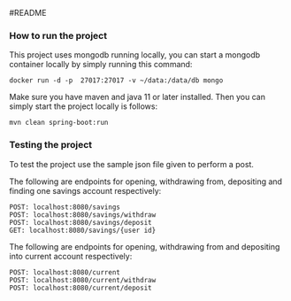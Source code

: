 #README
### How to run the project
This project uses mongodb running locally, you can start a mongodb container locally by simply running this command:
```
docker run -d -p  27017:27017 -v ~/data:/data/db mongo
```
Make sure you have maven and java 11 or later installed. Then you can simply start the project locally is follows: 
```
mvn clean spring-boot:run
```
### Testing the project
To test the project use the sample json file given to perform a post. 

The following are endpoints for opening, withdrawing from, depositing and finding one savings account respectively: 
```
POST: localhost:8080/savings
POST: localhost:8080/savings/withdraw
POST: localhost:8080/savings/deposit
GET: localhost:8080/savings/{user id}
```


The following are endpoints for opening, withdrawing from and depositing into current account respectively:
```
POST: localhost:8080/current
POST: localhost:8080/current/withdraw
POST: localhost:8080/current/deposit
```